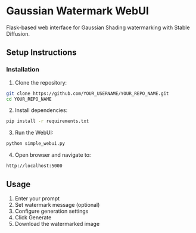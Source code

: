 # Gaussian Watermark WebUI

Flask-based web interface for Gaussian Shading watermarking with Stable Diffusion.

## Setup Instructions

### Installation

1. Clone the repository:
```bash
git clone https://github.com/YOUR_USERNAME/YOUR_REPO_NAME.git
cd YOUR_REPO_NAME
```

2. Install dependencies:
```bash
pip install -r requirements.txt
```

3. Run the WebUI:
```bash
python simple_webui.py
```

4. Open browser and navigate to:
```
http://localhost:5000
```

## Usage

1. Enter your prompt
2. Set watermark message (optional)
3. Configure generation settings
4. Click Generate
5. Download the watermarked image

